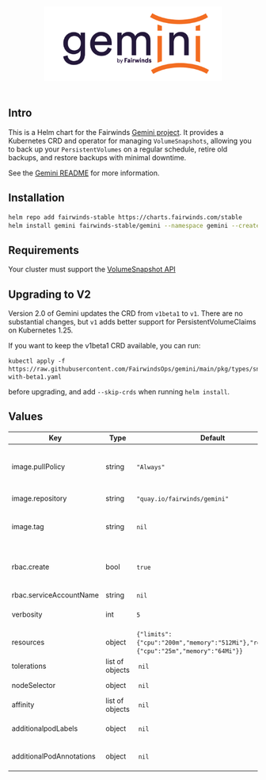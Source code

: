 <div align="center">
<a href="https://github.com/FairwindsOps/gemini"><img src="logo.png" height="150" alt="Gemini" style="padding-bottom: 20px" /></a>
<br>
</div>

## Intro

This is a Helm chart for the Fairwinds
[Gemini project](https://github.com/FairwindsOps/gemini).
It provides a Kubernetes CRD and operator for managing `VolumeSnapshots`, allowing you
to back up your `PersistentVolumes` on a regular schedule, retire old backups, and restore
backups with minimal downtime.

See the [Gemini README](https://github.com/FairwindsOps/gemini) for more information.

## Installation
```bash
helm repo add fairwinds-stable https://charts.fairwinds.com/stable
helm install gemini fairwinds-stable/gemini --namespace gemini --create-namespace
```
## Requirements

Your cluster must support the [VolumeSnapshot API](https://kubernetes.io/docs/concepts/storage/volume-snapshots/)

## Upgrading to V2
Version 2.0 of Gemini updates the CRD from `v1beta1` to `v1`. There are no substantial
changes, but `v1` adds better support for PersistentVolumeClaims on Kubernetes 1.25.

If you want to keep the v1beta1 CRD available, you can run:
```
kubectl apply -f https://raw.githubusercontent.com/FairwindsOps/gemini/main/pkg/types/snapshotgroup/v1beta1/crd-with-beta1.yaml
```
before upgrading, and add `--skip-crds` when running `helm install`.

## Values

| Key | Type | Default | Description |
|-----|------|---------|-------------|
| image.pullPolicy | string | `"Always"` | imagePullPolicy - Highly recommended to leave this as `Always` |
| image.repository | string | `"quay.io/fairwinds/gemini"` | Repository for the gemini image |
| image.tag | string | `nil` | The gemini image tag to use. Defaults to .Chart.appVersion |
| rbac.create | bool | `true` | If true, create a new ServiceAccount and attach permissions |
| rbac.serviceAccountName | string | `nil` |  |
| verbosity | int | `5` | How verbose the controller logs should be |
| resources | object | `{"limits":{"cpu":"200m","memory":"512Mi"},"requests":{"cpu":"25m","memory":"64Mi"}}` | The resources block for the controller pods |
| tolerations | list of objects | `nil` | Tolerations for the gemeni pod |
| nodeSelector | object | `nil` | nodeSelector for the gemeni pod |
| affinity | list of objects | `nil` | Affinity for the gemeni pod |
| additionalpodLabels | object | `nil` | Additional labels for the gemeni pod |
| additionalPodAnnotations| object | `nil` |Addditional annotations for the gemeni pod |
